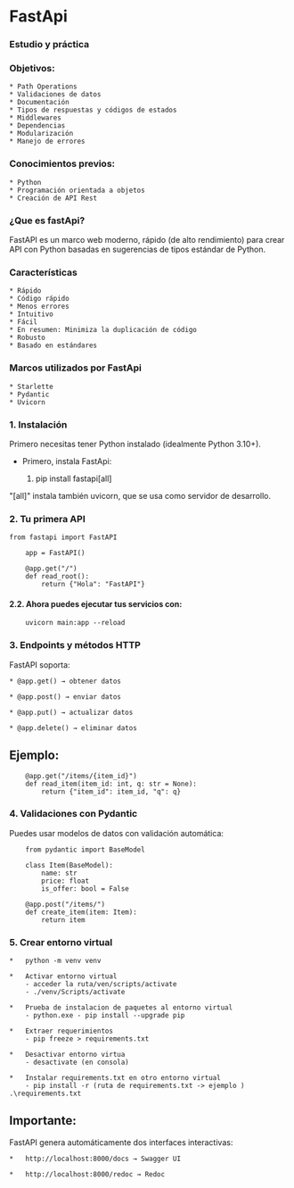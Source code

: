 # FastApi

### Estudio y práctica 

### Objetivos: 
    * Path Operations
    * Validaciones de datos
    * Documentación
    * Tipos de respuestas y códigos de estados
    * Middlewares
    * Dependencias
    * Modularización
    * Manejo de errores  

### Conocimientos previos: 
    * Python
    * Programación orientada a objetos
    * Creación de API Rest      

### ¿Que es fastApi?
FastAPI es un marco web moderno, rápido (de alto rendimiento) para crear API con Python basadas en sugerencias de tipos estándar de Python.

### Características
    * Rápido
    * Código rápido
    * Menos errores
    * Intuitivo
    * Fácil
    * En resumen: Minimiza la duplicación de código
    * Robusto
    * Basado en estándares

### Marcos utilizados por FastApi
    * Starlette
    * Pydantic
    * Uvicorn

### 1. Instalación
Primero necesitas tener Python instalado (idealmente Python 3.10+).
- Primero, instala FastApi:

    1. pip install fastapi[all]

"[all]" instala también uvicorn, que se usa como servidor de desarrollo.

### 2. Tu primera API

```
from fastapi import FastAPI

    app = FastAPI()

    @app.get("/")
    def read_root():
        return {"Hola": "FastAPI"}
```

#### 2.2. Ahora puedes ejecutar tus servicios con:
```
    uvicorn main:app --reload
```
### 3. Endpoints y métodos HTTP
FastAPI soporta:    

    * @app.get() → obtener datos

    * @app.post() → enviar datos

    * @app.put() → actualizar datos

    * @app.delete() → eliminar datos

## Ejemplo:
```
    @app.get("/items/{item_id}")
    def read_item(item_id: int, q: str = None):
        return {"item_id": item_id, "q": q}
```

### 4. Validaciones con Pydantic
Puedes usar modelos de datos con validación automática:
```
    from pydantic import BaseModel

    class Item(BaseModel):
        name: str
        price: float
        is_offer: bool = False

    @app.post("/items/")
    def create_item(item: Item):
        return item
```
### 5. Crear entorno virtual

    *   python -m venv venv

    *   Activar entorno virtual
        - acceder la ruta/ven/scripts/activate
        - ./venv/Scripts/activate

    *   Prueba de instalacion de paquetes al entorno virtual
        - python.exe - pip install --upgrade pip

    *   Extraer requerimientos
        - pip freeze > requirements.txt

    *   Desactivar entorno virtua
        - desactivate (en consola)

    *   Instalar requirements.txt en otro entorno virtual
        - pip install -r (ruta de requirements.txt -> ejemplo ) .\requirements.txt

## Importante:
FastAPI genera automáticamente dos interfaces interactivas:
    
    *   http://localhost:8000/docs → Swagger UI

    *   http://localhost:8000/redoc → Redoc

